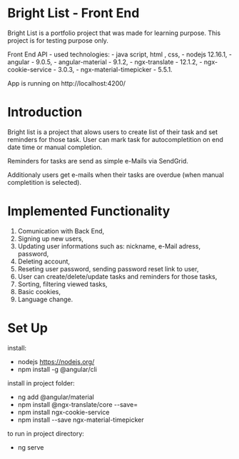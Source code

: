 # Bright List - Front End
Bright List is a portfolio project that was made for learning purpose.
This project is for testing purpose only.

Front End API - used technologies:
    - java script, html , css,
    - nodejs 12.16.1,
    - angular - 9.0.5,
    - angular-material -  9.1.2,
    - ngx-translate - 12.1.2,
    - ngx-cookie-service - 3.0.3,
    - ngx-material-timepicker - 5.5.1.
  
App is running on http://localhost:4200/  

# Introduction
Bright list is a project that alows users to create list of their task and 
set reminders for those task. 
User can mark task for autocompletition on end date time or manual completion.

Reminders for tasks are send as simple e-Mails via SendGrid.

Additionaly users get e-mails when their tasks are overdue (when manual completition is selected).

# Implemented Functionality
1. Comunication with Back End,
2. Signing up new users,
3. Updating user informations such as: nickname, e-Mail adress, password,
4. Deleting account,
5. Reseting user password, sending password reset link to user,
6. User can create/delete/update tasks and reminders for those tasks,
7. Sorting, filtering viewed tasks,
8. Basic cookies, 
9. Language change.

# Set Up
install:
- nodejs https://nodejs.org/
- npm install -g @angular/cli

install in project folder:
- ng add @angular/material
- npm install @ngx-translate/core --save=
- npm install ngx-cookie-service
- npm install --save ngx-material-timepicker

to run in project directory:
- ng serve